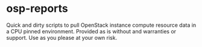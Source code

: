 # osp-reports
Quick and dirty scripts to pull OpenStack instance compute resource data in a CPU pinned environment.
Provided as is without and warranties or support. Use as you please at your own risk.
